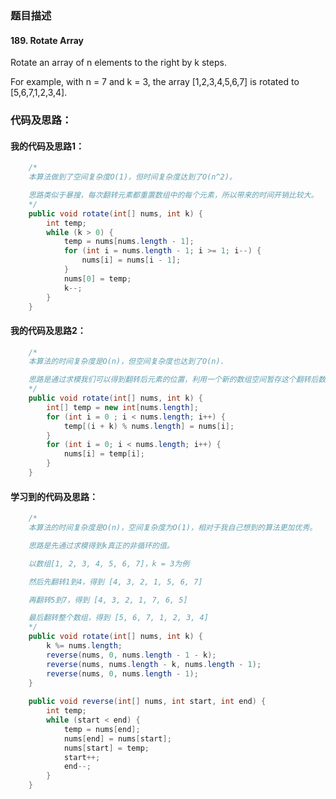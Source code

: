 ### 题目描述

#### 189. Rotate Array

Rotate an array of n elements to the right by k steps.

For example, with n = 7 and k = 3, the array [1,2,3,4,5,6,7] is rotated to [5,6,7,1,2,3,4].

### 代码及思路：

#### 我的代码及思路1：

```java
    /*
    本算法做到了空间复杂度O(1)，但时间复杂度达到了O(n^2)。

    思路类似于暴搜，每次翻转元素都重置数组中的每个元素，所以带来的时间开销比较大。
    */
    public void rotate(int[] nums, int k) {
        int temp;
        while (k > 0) {
            temp = nums[nums.length - 1];
            for (int i = nums.length - 1; i >= 1; i--) {
                nums[i] = nums[i - 1];
            }
            nums[0] = temp;
            k--;
        }
    }
```

#### 我的代码及思路2：

```java
    /*
    本算法的时间复杂度是O(n)，但空间复杂度也达到了O(n).

    思路是通过求模我们可以得到翻转后元素的位置，利用一个新的数组空间暂存这个翻转后数组的值，再将这个数组复制到原数组。
    */
    public void rotate(int[] nums, int k) {
        int[] temp = new int[nums.length];
        for (int i = 0 ; i < nums.length; i++) {
            temp[(i + k) % nums.length] = nums[i];
        }
        for (int i = 0; i < nums.length; i++) {
            nums[i] = temp[i];
        }
    }
```

#### 学习到的代码及思路：

```java
    /*
    本算法的时间复杂度是O(n)，空间复杂度为O(1)，相对于我自己想到的算法更加优秀。

    思路是先通过求模得到k真正的非循环的值。

    以数组[1, 2, 3, 4, 5, 6, 7]，k = 3为例

    然后先翻转1到4，得到 [4, 3, 2, 1, 5, 6, 7]

    再翻转5到7，得到 [4, 3, 2, 1, 7, 6, 5]

    最后翻转整个数组，得到 [5, 6, 7, 1, 2, 3, 4]
    */
    public void rotate(int[] nums, int k) {
        k %= nums.length;
        reverse(nums, 0, nums.length - 1 - k);
        reverse(nums, nums.length - k, nums.length - 1);
        reverse(nums, 0, nums.length - 1);
    }
    
    public void reverse(int[] nums, int start, int end) {
        int temp;
        while (start < end) {
            temp = nums[end];
            nums[end] = nums[start];
            nums[start] = temp;
            start++;
            end--;
        }
    }
```